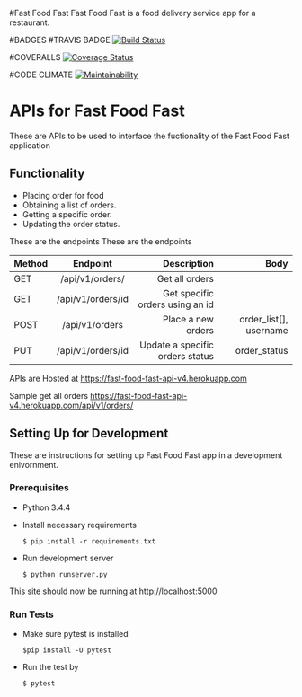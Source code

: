 #Fast Food Fast
Fast Food Fast is a food delivery service app for a restaurant.

#BADGES
#TRAVIS BADGE
[![Build Status](https://travis-ci.org/lindseyme/Fast-Food-Fast.svg?branch=api_ci)](https://travis-ci.org/lindseyme/Fast-Food-Fast)

#COVERALLS
[![Coverage Status](https://coveralls.io/repos/github/lindseyme/Fast-Food-Fast/badge.svg?branch=api_ci)](https://coveralls.io/github/lindseyme/Fast-Food-Fast?branch=api_ci)

#CODE CLIMATE
[![Maintainability](https://api.codeclimate.com/v1/badges/d394577ec343cf74808c/maintainability)](https://codeclimate.com/github/lindseyme/Fast-Food-Fast/maintainability)

# APIs for Fast Food Fast
These are APIs to be used to interface the fuctionality of the Fast Food Fast application

## Functionality
- Placing order for food
- Obtaining a list of orders.
- Getting a specific order.
- Updating the order status.
 
These are the endpoints
These are the endpoints

| Method  | Endpoint          | Description                      | Body                  |
| --------|:-------------:    | --------------------:            |---------------:       |
| GET     | /api/v1/orders/   | Get all orders|                  |                       |
| GET     | /api/v1/orders/id | Get specific orders using an id  |                       |   
|POST     | /api/v1/orders    | Place a new orders               |order_list[], username |
|PUT      | /api/v1/orders/id | Update a specific orders status  | order_status          |

APIs are Hosted at https://fast-food-fast-api-v4.herokuapp.com

Sample get all orders https://fast-food-fast-api-v4.herokuapp.com/api/v1/orders/

## Setting Up for Development

These are instructions for setting up Fast Food Fast app in a development enivornment.

### Prerequisites

- Python 3.4.4

- Install necessary requirements

  ```
  $ pip install -r requirements.txt
  ```

- Run development server
  ```
  $ python runserver.py
  ```

This site should now be running at http://localhost:5000

### Run Tests

- Make sure pytest is installed

  ```
  $pip install -U pytest
  ```
  
- Run the test by

  ```
  $ pytest
  ```
